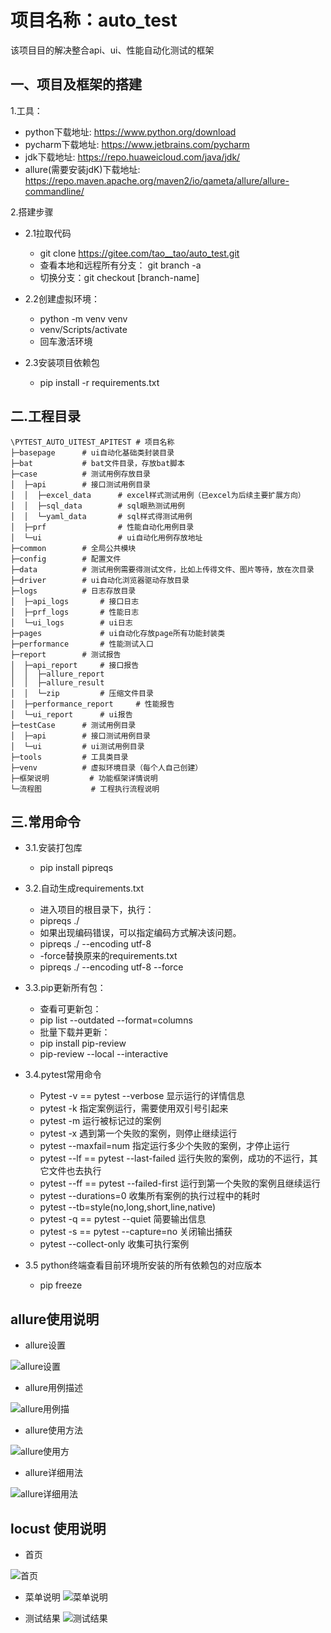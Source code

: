# 项目名称：auto_test

该项目目的解决整合api、ui、性能自动化测试的框架

## 一、项目及框架的搭建

1.工具：

- python下载地址: <https://www.python.org/download>
- pycharm下载地址: <https://www.jetbrains.com/pycharm>
- jdk下载地址: <https://repo.huaweicloud.com/java/jdk/>
- allure(需要安装jdK)下载地址: <https://repo.maven.apache.org/maven2/io/qameta/allure/allure-commandline/>

2.搭建步骤

- 2.1拉取代码
  - git clone <https://gitee.com/tao__tao/auto_test.git>
  - 查看本地和远程所有分支： git branch -a
  - 切换分支：git checkout [branch-name]

- 2.2创建虚拟环境：
  - python -m venv venv
  - venv/Scripts/activate
  - 回车激活环境

- 2.3安装项目依赖包
  - pip install -r requirements.txt

## 二.工程目录

```text.
\PYTEST_AUTO_UITEST_APITEST # 项目名称
├─basepage      # ui自动化基础类封装目录 
├─bat           # bat文件目录，存放bat脚本
├─case          # 测试用例存放目录
│  ├─api        # 接口测试用例目录
│  │  ├─excel_data      # excel样式测试用例（已excel为后续主要扩展方向）
│  │  ├─sql_data        # sql眼熟测试用例
│  │  └─yaml_data       # sql样式得测试用例
│  ├─prf                # 性能自动化用例目录
│  └─ui                 # ui自动化用例存放地址
├─common        # 全局公共模块
├─config        # 配置文件
├─data          # 测试用例需要得测试文件，比如上传得文件、图片等待，放在次目录
├─driver        # ui自动化浏览器驱动存放目录
├─logs          # 日志存放目录
│  ├─api_logs       # 接口日志
│  ├─prf_logs       # 性能日志
│  └─ui_logs        # ui日志
├─pages             # ui自动化存放page所有功能封装类
├─performance       # 性能测试入口
├─report        # 测试报告
│  ├─api_report     # 接口报告
│  │  ├─allure_report
│  │  ├─allure_result
│  │  └─zip         # 压缩文件目录
│  ├─performance_report     # 性能报告
│  └─ui_report      # ui报告
├─testCase      # 测试用例目录
│  ├─api        # 接口测试用例目录
│  └─ui         # ui测试用例目录
├─tools         # 工具类目录
├─venv          # 虚拟环境目录（每个人自己创建）
├─框架说明         # 功能框架详情说明 
└─流程图           # 工程执行流程说明
```

## 三.常用命令

- 3.1.安装打包库
  - pip install pipreqs

- 3.2.自动生成requirements.txt
  - 进入项目的根目录下，执行：
  - pipreqs ./
  - 如果出现编码错误，可以指定编码方式解决该问题。
  - pipreqs ./ --encoding utf-8
  - -force替换原来的requirements.txt
  - pipreqs ./ --encoding utf-8 --force

- 3.3.pip更新所有包：
  - 查看可更新包：
  - pip list --outdated --format=columns
  - 批量下载并更新：
  - pip install pip-review
  - pip-review --local --interactive

- 3.4.pytest常用命令
  - Pytest -v == pytest --verbose 显示运行的详情信息
  - pytest -k 指定案例运行，需要使用双引号引起来
  - pytest -m 运行被标记过的案例
  - pytest -x 遇到第一个失败的案例，则停止继续运行
  - pytest --maxfail=num 指定运行多少个失败的案例，才停止运行
  - pytest --lf == pytest --last-failed 运行失败的案例，成功的不运行，其它文件也去执行
  - pytest --ff == pytest --failed-first 运行到第一个失败的案例且继续运行
  - pytest --durations=0 收集所有案例的执行过程中的耗时
  - pytest --tb=style(no,long,short,line,native)
  - pytest -q == pytest --quiet 简要输出信息
  - pytest -s == pytest --capture=no 关闭输出捕获
  - pytest --collect-only 收集可执行案例

- 3.5 python终端查看目前环境所安装的所有依赖包的对应版本
  - pip freeze

## allure使用说明

- allure设置

![allure设置](./框架文件/allure设置.png)

- allure用例描述

![allure用例描](./框架文件/allure用例描述.png)

- allure使用方法

![allure使用方](./框架文件/allure使用方法.png)

- allure详细用法

![allure详细用法](./框架文件/allure详细用法.png)

## locust 使用说明

- 首页

![首页](./框架文件/locust_首页.png)

- 菜单说明
![菜单说明](./框架文件/locust_菜单说明.png)

- 测试结果
![测试结果](./框架文件/locust_测试结果.png)
